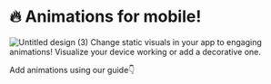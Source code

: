 # 🔥 Animations for mobile!
![Untitled design (3)](https://user-images.githubusercontent.com/120122081/236258652-a7285a2c-3094-4877-9562-5f4f6bcfd9d0.jpg)
Change static visuals in your app to engaging animations! Visualize your device working or add a decorative one. 

Add animations using our guide👇
